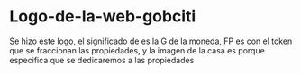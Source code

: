 # Logo-de-la-web-gobciti
Se hizo este logo, el significado de es la G de la moneda, FP es con el token que se fraccionan las propiedades, y la imagen de la casa es porque especifica que se dedicaremos a las propiedades
